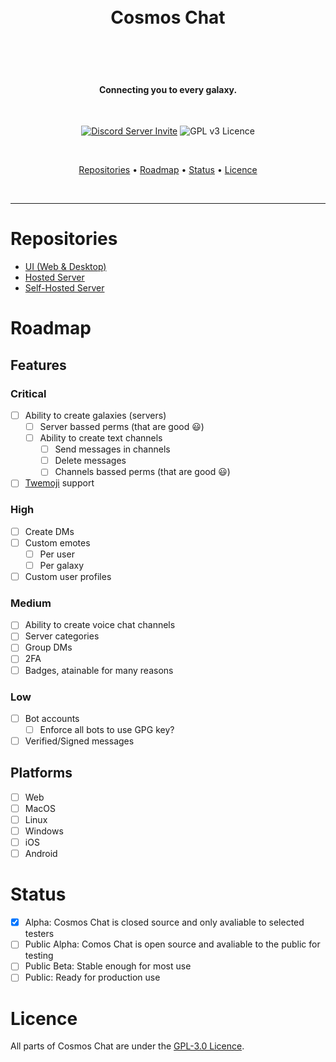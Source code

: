 <h1 align="center">
  <br>
    Cosmos Chat
  <br>
  <br>
</h1>
<br>
<h4 align="center">Connecting you to every galaxy.</h4>
<br>
<p align="center">
  <a href="https://discord.gg/8wevZKFrTd"><img src="https://discord.com/api/guilds/874951956148416532/widget.png?style=shield" alt="Discord Server Invite"/></a>
  <img src="https://img.shields.io/badge/License-GPLv3-blue.svg" alt="GPL v3 Licence"/>
</p>
<br>
<p align="center">
  <a href="#Repositories">Repositories</a> •
  <a href="#Roadmap">Roadmap</a> •
  <a href="#Status">Status</a> •
  <a href="#Licence">Licence</a>
</p>
<br>
<hr>

# Repositories

- [UI (Web & Desktop)](https://github.com/cosmoschat/app)
- [Hosted Server](https://github.com/cosmoschat/server)
- [Self-Hosted Server](https://github.com/cosmoschat.com/selfhosted-server)

# Roadmap

## Features

### Critical
- [ ] Ability to create galaxies (servers)
    - [ ] Server bassed perms (that are good 😃)
    - [ ] Ability to create text channels
        - [ ] Send messages in channels
        - [ ] Delete messages
        - [ ] Channels bassed perms (that are good 😃)
- [ ] [Twemoji](https://twemoji.twitter.com/) support

### High 
- [ ] Create DMs
- [ ] Custom emotes
    - [ ] Per user
    - [ ] Per galaxy
- [ ] Custom user profiles

### Medium
- [ ] Ability to create voice chat channels
- [ ] Server categories
- [ ] Group DMs
- [ ] 2FA
- [ ] Badges, atainable for many reasons

### Low
- [ ] Bot accounts
    - [ ] Enforce all bots to use GPG key?
- [ ] Verified/Signed messages

## Platforms

- [ ] Web
- [ ] MacOS
- [ ] Linux
- [ ] Windows
- [ ] iOS
- [ ] Android

# Status
- [x] Alpha: Cosmos Chat is closed source and only avaliable to selected testers
- [ ] Public Alpha: Comos Chat is open source and avaliable to the public for testing
- [ ] Public Beta: Stable enough for most use
- [ ] Public: Ready for production use

# Licence

All parts of Cosmos Chat are under the [GPL-3.0 Licence](./LICENCE).
